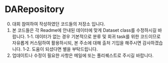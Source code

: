 # DARepository

0. 대회 참여하여 작성하였던 코드들의 저장소 입니다.
1. 본 코드들은 각 Readme에 안내된 데이터에 맞게 Dataset class를 수정하시길 바랍니다.
    1-1. 데이터가 없는 경우 기본적으로 분류 및 회귀 task를 위한 코드이므로 자유롭게 커스텀하여 활용하시되, 본 주소에 대해 출처 기입을 해주시면 감사하겠습니다.
    1-2. 도움이 되셨다면 별을 부탁드립니다. 
3. 업데이트나 수정이 필요한 사항은 메일에 또는 풀리퀘스트로 주시길 바랍니다. 

